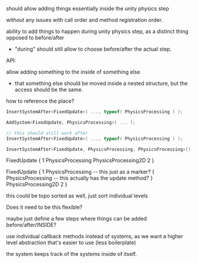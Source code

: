 
should allow adding things essentially inside the unity physics step

without any issues with call order and method registration order.


ability to add things to happen during unity physics step, as a distinct thing opposed to before/after
- "during" should still allow to choose before/after the actual step.




API:

allow adding something to the inside of something else
- that something else should be moved inside a nested structure, but the access should be the same.

how to reference the place?

```csharp
InsertSystemAfter<FixedUpdate>( ..., typeof( PhysicsProcessing ) );

AddSystem<FixedUpdate, PhysicsProcessing>( ... );

// this should still work after
InsertSystemAfter<FixedUpdate>( ..., typeof( PhysicsProcessing ) );

InsertSystemAfter<FixedUpdate, PhysicsProcessing, PhysicsProcessing>();
```


FixedUpdate {
    1
    PhysicsProcessing
    PhysicsProcessing2D
    2
}

FixedUpdate {
    1
    PhysicsProcessing -- this just as a marker?
    {
        PhysicsProcessing -- this actually has the update method?
    }
    PhysicsProcessing2D
    2
}

this could be topo sorted as well, just sort individual levels

Does it need to be this flexible?

maybe just define a few steps where things can be added before/after/INSIDE?


use individual callback methods instead of systems, as we want a higher level abstraction that's easier to use (less boilerplate)

the system keeps track of the systems inside of itself.


















